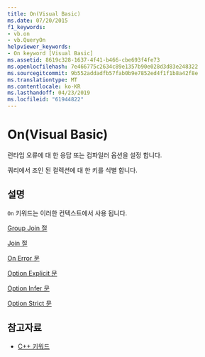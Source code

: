 ```yaml
---
title: On(Visual Basic)
ms.date: 07/20/2015
f1_keywords:
- vb.on
- vb.QueryOn
helpviewer_keywords:
- On keyword [Visual Basic]
ms.assetid: 8619c328-1637-4f41-b466-cbe693f4fe73
ms.openlocfilehash: 7e466775c2634c89e1357b90e028d3d83e248322
ms.sourcegitcommit: 9b552addadfb57fab0b9e7852ed4f1f1b8a42f8e
ms.translationtype: MT
ms.contentlocale: ko-KR
ms.lasthandoff: 04/23/2019
ms.locfileid: "61944822"
---
```

# <a name="on-visual-basic"></a>On(Visual Basic)
런타임 오류에 대 한 응답 또는 컴파일러 옵션을 설정 합니다.  
  
 쿼리에서 조인 된 컬렉션에 대 한 키를 식별 합니다.  
  
## <a name="remarks"></a>설명  
 `On` 키워드는 이러한 컨텍스트에서 사용 됩니다.  
  
 [Group Join 절](../../visual-basic/language-reference/queries/group-join-clause.md)  
  
 [Join 절](../../visual-basic/language-reference/queries/join-clause.md)  
  
 [On Error 문](../../visual-basic/language-reference/statements/on-error-statement.md)  
  
 [Option Explicit 문](../../visual-basic/language-reference/statements/option-explicit-statement.md)  
  
 [Option Infer 문](../../visual-basic/language-reference/statements/option-infer-statement.md)  
  
 [Option Strict 문](../../visual-basic/language-reference/statements/option-strict-statement.md)  
  
## <a name="see-also"></a>참고자료

- [C++ 키워드](../../visual-basic/language-reference/keywords/index.md)
